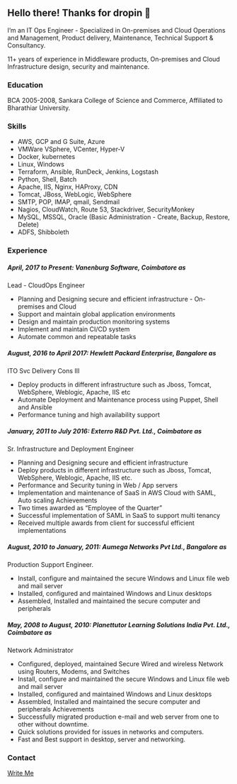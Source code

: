 ## Hello there! Thanks for dropin 🙂

I’m an IT Ops Engineer - Specialized in On-premises and Cloud Operations and Management, Product delivery, Maintenance, Technical Support & Consultancy. 

11+ years of experience in Middleware products, On-premises and Cloud Infrastructure design, security and  maintenance.

### Education

BCA 2005-2008,
Sankara College of Science and Commerce, Affiliated to Bharathiar University.

### Skills

  - AWS, GCP and G Suite, Azure
  - VMWare VSphere, VCenter, Hyper-V
  - Docker, kubernetes
  - Linux, Windows
  - Terraform, Ansible, RunDeck, Jenkins, Logstash
  - Python, Shell, Batch
  - Apache, IIS, Nginx, HAProxy, CDN
  - Tomcat, JBoss, WebLogic, WebSphere
  - SMTP, POP, IMAP, qmail, Sendmail  
  - Nagios, CloudWatch, Route 53, Stackdriver, SecurityMonkey
  - MySQL, MSSQL, Oracle (Basic Administration - Create, Backup, Restore, Delete)  
  - ADFS, Shibboleth

### Experience

##### April, 2017 to Present: Vanenburg Software, Coimbatore as
Lead - CloudOps Engineer

- Planning and Designing secure and efficient infrastructure - On-premises and Cloud
- Support and maintain global application environments
- Design and maintain production monitoring systems
- Implement and maintain CI/CD system
- Automate common and repeatable tasks

##### August, 2016 to April 2017: Hewlett Packard Enterprise, Bangalore as
ITO Svc Delivery Cons III

- Deploy products in different infrastructure such as Jboss, Tomcat, WebSphere, Weblogic, Apache, IIS etc
- Automate Deployment and Maintenance process using Puppet, Shell and Ansible
- Performance tuning and high availability support

##### January, 2011 to July 2016: Exterro R&D Pvt. Ltd., Coimbatore as
Sr. Infrastructure and Deployment Engineer

- Planning and Designing secure and efficient infrastructure
- Deploy products in different infrastructure such as Jboss, Tomcat, WebSphere, Weblogic, Apache, IIS etc.
- Performance and Security tuning in Web / App servers
- Implementation and maintenance of SaaS in AWS Cloud with SAML, Auto scaling Achievements
- Two times awarded as “Employee of the Quarter”
- Successful implementation of SAML in SaaS to support multi tenancy
- Received multiple awards from client for successful efficient implementations

##### August, 2010 to January, 2011: Aumega Networks Pvt Ltd., Bangalore as
Production Support Engineer.

- Install, configure and maintained the secure Windows and Linux file web and mail server
- Installed, configured and maintained Windows and Linux desktops
- Assembled, Installed and maintained the secure computer and peripherals

##### May, 2008 to August, 2010: Planettutor Learning Solutions India Pvt. Ltd., Coimbatore as
Network Administrator

- Configured, deployed, maintained Secure Wired and wireless Network using Routers, Modems, and Switches
- Install, configure and maintained the secure Windows and Linux file web and mail server
- Installed, configured and maintained Windows and Linux desktops
- Assembled, Installed and maintained the secure computer and peripherals Achievements
- Successfully migrated production e-mail and web server from one to other without downtime.
- Quick solutions provided for issues in networks and computers.
- Fast and Best support in desktop, server and networking.


### Contact
 [Write Me](mailto:contact@thiyagarajan.in)
